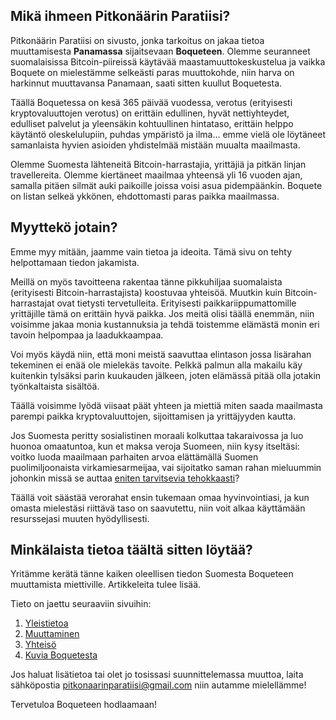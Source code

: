 ## Mikä ihmeen Pitkonäärin Paratiisi?

Pitkonäärin Paratiisi on sivusto, jonka tarkoitus on jakaa tietoa muuttamisesta **Panamassa** sijaitsevaan **Boqueteen**. Olemme seuranneet suomalaisissa Bitcoin-piireissä käytävää maastamuuttokeskustelua ja vaikka Boquete on mielestämme selkeästi paras muuttokohde, niin harva on harkinnut muuttavansa Panamaan, saati sitten kuullut Boquetesta.

Täällä Boquetessa on kesä 365 päivää vuodessa, verotus (erityisesti kryptovaluuttojen verotus) on erittäin edullinen, hyvät nettiyhteydet, edulliset palvelut ja yleensäkin kohtuullinen hintataso, erittäin helppo käytäntö oleskelulupiin, puhdas ympäristö ja ilma... emme vielä ole löytäneet samanlaista hyvien asioiden yhdistelmää mistään muualta maailmasta.

Olemme Suomesta lähteneitä Bitcoin-harrastajia, yrittäjiä ja pitkän linjan travellereita. Olemme kiertäneet maailmaa yhteensä yli 16 vuoden ajan, samalla pitäen silmät auki paikoille joissa voisi asua pidempäänkin. Boquete on listan selkeä ykkönen, ehdottomasti paras paikka maailmassa.

## Myyttekö jotain?

Emme myy mitään, jaamme vain tietoa ja ideoita. Tämä sivu on tehty helpottamaan tiedon jakamista.

Meillä on myös tavoitteena rakentaa tänne pikkuhiljaa suomalaista (erityisesti Bitcoin-harrastajista) koostuvaa yhteisöä. Muutkin kuin Bitcoin-harrastajat ovat tietysti tervetulleita. Erityisesti paikkariippumattomille yrittäjille tämä on erittäin hyvä paikka. Jos meitä olisi täällä enemmän, niin voisimme jakaa monia kustannuksia ja tehdä toistemme elämästä monin eri tavoin helpompaa ja laadukkaampaa.

Voi myös käydä niin, että moni meistä saavuttaa elintason jossa lisärahan tekeminen ei enää ole mielekäs tavoite. Pelkkä palmun alla makailu käy kuitenkin tylsäksi parin kuukauden jälkeen, joten elämässä pitää olla jotakin työnkaltaista sisältöä.

Täällä voisimme lyödä viisaat päät yhteen ja miettiä miten saada maailmasta parempi paikka kryptovaluuttojen, sijoittamisen ja yrittäjyyden kautta.

Jos Suomesta peritty sosialistinen moraali kolkuttaa takaraivossa ja luo huonoa omaatuntoa, kun et maksa veroja Suomeen, niin kysy itseltäsi: voitko luoda maailmaan parhaiten arvoa elättämällä Suomen puolimiljoonaista virkamiesarmeijaa, vai sijoitatko saman rahan mieluummin johonkin missä se auttaa [eniten tarvitsevia tehokkaasti](https://www.effectivealtruism.org/)?

Täällä voit säästää verorahat ensin tukemaan omaa hyvinvointiasi, ja kun omasta mielestäsi riittävä taso on saavutettu, niin voit alkaa käyttämään resurssejasi muuten hyödyllisesti.

## Minkälaista tietoa täältä sitten löytää?

Yritämme kerätä tänne kaiken oleellisen tiedon Suomesta Boqueteen muuttamista miettiville. Artikkeleita tulee lisää.

Tieto on jaettu seuraaviin sivuihin:

1. [Yleistietoa](yleistietoa.html)
2. [Muuttaminen](muuttaminen.html)
3. [Yhteisö](yhteiso.html)
4. [Kuvia Boquetesta](kuvia.html)

Jos haluat lisätietoa tai olet jo tosissasi suunnittelemassa muuttoa, laita sähköpostia <pitkonaarinparatiisi@gmail.com> niin autamme mielellämme!

Tervetuloa Boqueteen hodlaamaan!
